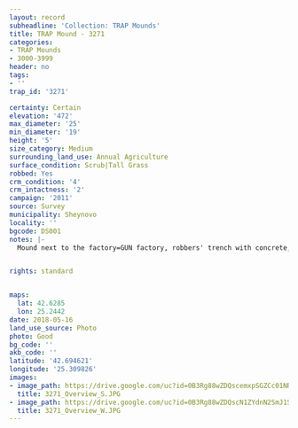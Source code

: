 ```yaml
---
layout: record
subheadline: 'Collection: TRAP Mounds'
title: TRAP Mound - 3271
categories:
- TRAP Mounds
- 3000-3999
header: no
tags:
- ''
trap_id: '3271'

certainty: Certain
elevation: '472'
max_diameter: '25'
min_diameter: '19'
height: '5'
size_category: Medium
surrounding_land_use: Annual Agriculture
surface_condition: Scrub|Tall Grass
robbed: Yes
crm_condition: '4'
crm_intactness: '2'
campaign: '2011'
source: Survey
municipality: Sheynovo
locality: ''
bgcode: DS001
notes: |-
  Mound next to the factory=GUN factory, robbers' trench with concrete, tiles, burnt wood (rebuilt into toilet), excavated by Kitov.


rights: standard


maps:
  lat: 42.6285
  lon: 25.2442
date: 2018-05-16
land_use_source: Photo
photo: Good
bg_code: ''
akb_code: ''
latitude: '42.694621'
longitude: '25.309826'
images:
- image_path: https://drive.google.com/uc?id=0B3Rg88wZDQscemxpSGZCc01NRUE
  title: 3271_Overview_S.JPG
- image_path: https://drive.google.com/uc?id=0B3Rg88wZDQscN1ZYdnN2SmJ1SmM
  title: 3271_Overview_W.JPG
---
```

